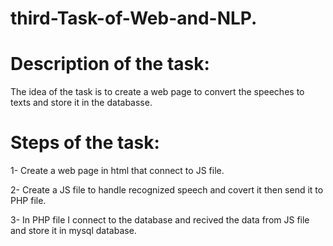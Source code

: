 # third-Task-of-Web-and-NLP.

#  Description of the task:
The idea of the task is to create a web page to convert the speeches to texts and store it in the databasse.

# Steps of the task:

1- Create a web page in html that connect to JS file.

2- Create a JS file to handle recognized speech and covert it then send it to PHP file.

3- In PHP file I connect to the database and recived the data from JS file and store it in mysql database.
